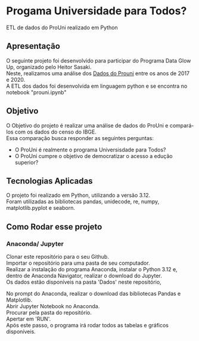 # Progama Universidade para Todos? 
ETL de dados do ProUni realizado em Python


 ## Apresentação

O seguinte projeto foi desenvolvido para participar do Programa Data Glow Up, organizado pelo Heitor Sasaki. <br>
Neste, realizamos uma análise dos [Dados do Prouni](https://dadosabertos.mec.gov.br/prouni) entre os anos de 2017 e 2020. <br>
A ETL dos dados foi desenvolvida em linguagem python e se encontra no notebook "prouni.ipynb"

 ## Objetivo
 O Objetivo do projeto é realizar uma análise de dados do ProUni e compará-los com os dados do censo do IBGE. <br>
 Essa comparação busca responder as seguintes perguntas:
 - O ProUni é realmente o programa Universisdade para Todos?
 - O ProUni cumpre o objetivo de democratizar o acesso a edução superior?

 ## Tecnologias Aplicadas
 O projeto foi realizado em Python, utilizando a versão 3.12. <br>
 Foram utilizadas as bibliotecas pandas, unidecode, re, numpy, matplotlib.pyplot e seaborn.<br>


## Como Rodar esse projeto

### Anaconda/ Jupyter
Clonar este repositório para o seu Github.<br>
Importar o repositório para uma pasta de seu computador.<br>
Realizar a instalação do programa Anaconda, instalar o Python 3.12 e, dentro de Anaconda Navigator, realizar o download do Jupyter.<br>
Os dados estão disponíveis na pasta 'Dados' neste repositório, 

No prompt do Anaconda, realizar o download das bibliotecas Pandas e Matplotlib.<br>
Abrir Jupyter Notebook no Anaconda.<br>
Procurar pela pasta do repositório.<br>
Apertar em 'RUN'.<br>
Após este passo, o programa irá rodar todos as tabelas e gráficos disponíveis.<br>